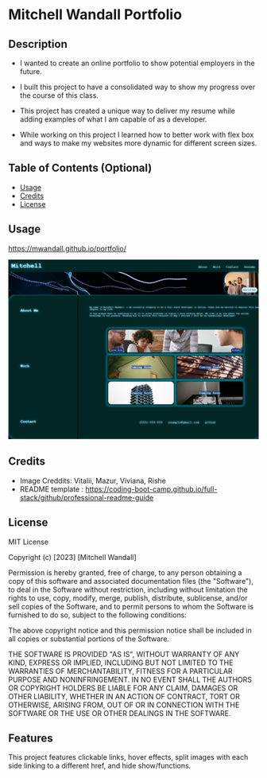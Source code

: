

# Mitchell Wandall Portfolio

## Description

<!-- Provide a short description explaining the what, why, and how of your project. Use the following questions as a guide: -->

<!-- - What was your motivation? -->
- I wanted to create an online portfolio to show potential employers in the future. 
<!-- - Why did you build this project? (Note: the answer is not "Because it was a homework assignment.") -->
- I built this project to have a consolidated way to show my progress over the course of this class.
<!-- - What problem does it solve? -->
- This project has created a unique way to deliver my resume while adding examples of what I am capable of as a developer.
<!-- - What did you learn? -->
- While working on this project I learned how to better work with flex box and ways to make my websites more dynamic for different screen sizes.


## Table of Contents (Optional)

<!-- If your README is long, add a table of contents to make it easy for users to find what they need. -->

- [Usage](#usage)
- [Credits](#credits)
- [License](#license)


## Usage

<!-- Provide instructions and examples for use. Include screenshots as needed. -->

<!-- To add a screenshot, create an `assets/images` folder in your repository and upload your screenshot to it. Then, using the relative filepath, add it to your README using the following syntax: -->

https://mwandall.github.io/portfolio/


 ![Portfolio Screenshot](./assets/img/mwandall.github.io_portfolio_.png)


## Credits
- Image Creddits: Vitalii, Mazur, Viviana, Rishe
- README template : https://coding-boot-camp.github.io/full-stack/github/professional-readme-guide 
<!-- List your collaborators, if any, with links to their GitHub profiles.

If you used any third-party assets that require attribution, list the creators with links to their primary web presence in this section.

If you followed tutorials, include links to those here as well. -->

## License

MIT License

Copyright (c) [2023] [Mitchell Wandall]

Permission is hereby granted, free of charge, to any person obtaining a copy
of this software and associated documentation files (the "Software"), to deal
in the Software without restriction, including without limitation the rights
to use, copy, modify, merge, publish, distribute, sublicense, and/or sell
copies of the Software, and to permit persons to whom the Software is
furnished to do so, subject to the following conditions:

The above copyright notice and this permission notice shall be included in all
copies or substantial portions of the Software.

THE SOFTWARE IS PROVIDED "AS IS", WITHOUT WARRANTY OF ANY KIND, EXPRESS OR
IMPLIED, INCLUDING BUT NOT LIMITED TO THE WARRANTIES OF MERCHANTABILITY,
FITNESS FOR A PARTICULAR PURPOSE AND NONINFRINGEMENT. IN NO EVENT SHALL THE
AUTHORS OR COPYRIGHT HOLDERS BE LIABLE FOR ANY CLAIM, DAMAGES OR OTHER
LIABILITY, WHETHER IN AN ACTION OF CONTRACT, TORT OR OTHERWISE, ARISING FROM,
OUT OF OR IN CONNECTION WITH THE SOFTWARE OR THE USE OR OTHER DEALINGS IN THE
SOFTWARE.


## Features

This project features clickable links, hover effects, split images with each side linking to a different href, and hide show/functions.

